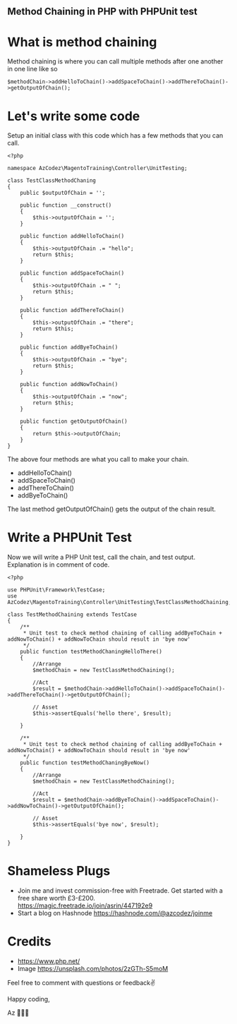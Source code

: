 ## Method Chaining in PHP with PHPUnit test

# What is method chaining

Method chaining is where you can call multiple methods after one another in one line like so
```
$methodChain->addHelloToChain()->addSpaceToChain()->addThereToChain()->getOutputOfChain();
```

# Let's write some code 

Setup an initial class with this code which has a few methods that you can call. 

```
<?php

namespace AzCodez\MagentoTraining\Controller\UnitTesting;

class TestClassMethodChaning
{
    public $outputOfChain = '';

    public function __construct()
    {
        $this->outputOfChain = '';
    }
    
    public function addHelloToChain()
    {
        $this->outputOfChain .= "hello";
        return $this;
    }

    public function addSpaceToChain()
    {
        $this->outputOfChain .= " ";
        return $this;
    }

    public function addThereToChain()
    {
        $this->outputOfChain .= "there";
        return $this;
    }
    
    public function addByeToChain()
    {
        $this->outputOfChain .= "bye";
        return $this;
    }
    
    public function addNowToChain()
    {
        $this->outputOfChain .= "now";
        return $this;
    }

    public function getOutputOfChain()
    {
        return $this->outputOfChain;
    }
}
```

The above four methods are what you call to make your chain.
- addHelloToChain()
- addSpaceToChain()
- addThereToChain()
- addByeToChain()

The last method getOutputOfChain() gets the output of the chain result.

# Write a PHPUnit Test

Now we will write a PHP Unit test, call the chain, and test output. Explanation is in comment of code.
```
<?php

use PHPUnit\Framework\TestCase;
use AzCodez\MagentoTraining\Controller\UnitTesting\TestClassMethodChaining;

class TestMethodChaining extends TestCase
{
    /**
     * Unit test to check method chaining of calling addByeToChain + addNowToChain() + addNowToChain should result in 'bye now'
     */
    public function testMethodChaningHelloThere()
    {
        //Arrange
        $methodChain = new TestClassMethodChaining();

        //Act
        $result = $methodChain->addHelloToChain()->addSpaceToChain()->addThereToChain()->getOutputOfChain();
        
        // Asset
        $this->assertEquals('hello there', $result);

    }

    /**
     * Unit test to check method chaining of calling addByeToChain + addNowToChain() + addNowToChain should result in 'bye now'
     */
    public function testMethodChaningByeNow()
    {
        //Arrange
        $methodChain = new TestClassMethodChaining();

        //Act
        $result = $methodChain->addByeToChain()->addSpaceToChain()->addNowToChain()->getOutputOfChain();
        
        // Asset
        $this->assertEquals('bye now', $result);

    }
}
```

# Shameless Plugs 
- Join me and invest commission-free with Freetrade. Get started with a free share worth £3-£200. https://magic.freetrade.io/join/asrin/447192e9
- Start a blog on Hashnode https://hashnode.com/@azcodez/joinme

# Credits
- https://www.php.net/
- Image https://unsplash.com/photos/2zGTh-S5moM

Feel free to comment with questions or feedback✌️

Happy coding,

Az 👨🏾‍💻